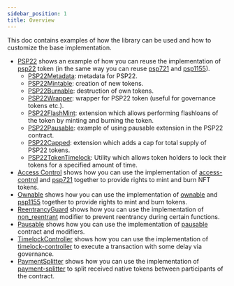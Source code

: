 ```yaml
---
sidebar_position: 1
title: Overview
---
```


This doc contains examples of how the library can be used and how to customize the base implementation.

* [PSP22](PSP22/psp22.md) shows an example of how you can reuse the implementation of
  [psp22](https://github.com/Supercolony-net/openbrush-contracts/tree/main/contracts/token/psp22) token (in the same way you can reuse
  [psp721](https://github.com/Supercolony-net/openbrush-contracts/tree/main/contracts/token/psp721) and [psp1155](https://github.com/Supercolony-net/openbrush-contracts/tree/main/contracts/token/psp1155)).
  * [PSP22Metadata](PSP22/Extensions/metadata.md): metadata for PSP22.
  * [PSP22Mintable](PSP22/Extensions/mintable.md): creation of new tokens.
  * [PSP22Burnable](PSP22/Extensions/burnable.md): destruction of own tokens.
  * [PSP22Wrapper](PSP22/Extensions/wrapper.md): wrapper for PSP22 token (useful for governance tokens etc.).
  * [PSP22FlashMint](PSP22/Extensions/flashmint.md): extension which allows performing flashloans of the token by minting and burning the token.
  * [PSP22Pausable](PSP22/Extensions/pausable.md): example of using pausable extension in the PSP22 contract.
  * [PSP22Capped](PSP22/Extensions/capped.md): extension which adds a cap for total supply of PSP22 tokens.
  * [PSP22TokenTimelock](PSP22/Utils/token-timelock.md): Utility which allows token holders to lock their tokens for a specified amount of time.
* [Access Control](access-control.md) shows how you can use the implementation of
  [access-control](https://github.com/Supercolony-net/openbrush-contracts/tree/main/contracts/access/access-control) and
  [psp721](https://github.com/Supercolony-net/openbrush-contracts/tree/main/contracts/token/psp721) together to provide rights to mint and burn NFT tokens.
* [Ownable](ownable.md) shows how you can use the implementation of
  [ownable](https://github.com/Supercolony-net/openbrush-contracts/tree/main/contracts/access/ownable) and
  [psp1155](https://github.com/Supercolony-net/openbrush-contracts/tree/main/contracts/token/psp1155) together to provide rights to mint and burn tokens.
* [ReentrancyGuard](reentrancy-guard.md) shows how you can use the implementation of
  [non_reentrant](https://github.com/Supercolony-net/openbrush-contracts/tree/main/contracts/security/reentrancy-guard)
  modifier to prevent reentrancy during certain functions.
* [Pausable](pausable.md) shows how you can use the implementation of
  [pausable](https://github.com/Supercolony-net/openbrush-contracts/tree/main/contracts/security/pausable)
  contract and modifiers.
* [TimelockController](timelock-controller.md) shows how you can use the implementation of
  [timelock-controller](https://github.com/Supercolony-net/openbrush-contracts/tree/main/contracts/governance/timelock-controller)
  to execute a transaction with some delay via governance.
* [PaymentSplitter](payment-splitter.md) shows how you can use the implementation of
  [payment-splitter](https://github.com/Supercolony-net/openbrush-contracts/tree/main/contracts/finance/payment-splitter)
  to split received native tokens between participants of the contract.